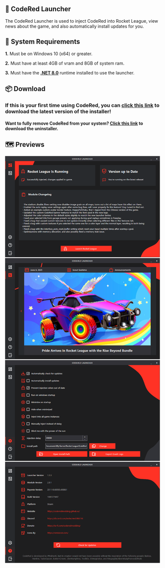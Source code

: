 ## 🚀 CodeRed Launcher
The CodeRed Launcher is used to inject CodeRed into Rocket League, view news about the game, and also automatically install updates for you.

## 📌 System Requirements
**1.** Must be on Windows 10 (x64) or greater.

**2.** Must have at least 4GB of vram and 8GB of system ram.

**3.** Must have the [**.NET 8.0**](<https://dotnet.microsoft.com/en-us/download/dotnet/8.0>) runtime installed to use the launcher.

## 📦 Download
### If this is your first time using CodeRed, you can [click this link](https://github.com/CodeRedModding/CodeRed-Launcher/releases/latest/download/CodeRedLauncher.zip) to download the latest version of the installer!
#### Want to fully remove CodeRed from your system? [Click this link](https://github.com/CodeRedModding/CodeRed-Launcher/releases/latest/download/CodeRedUninstaller.zip) to download the uninstaller.

## 🗺️ Previews

![](Previews/Dashboard.png?raw=true)
![](Previews/News.png?raw=true)
![](Previews/Settings.png?raw=true)
![](Previews/About.png?raw=true)
